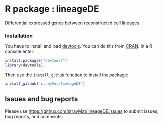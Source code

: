 # R package : lineageDE
Differential expressed genes between reconstructed cell lineages

### Installation

You have to install and load [devtools](https://github.com/hadley/devtools). You can do this from [CRAN](cran.r-project.org). In a R console enter:
```r
install.packages("devtools")
library(devtools)
```
Then use the `install_github` function to install the package:
```r
install_github("strayMat/lineageDE")
```
## Issues and bug reports

Please use https://github.com/strayMat/lineageDE/issues to submit issues, bug reports, and comments.
